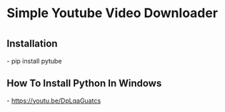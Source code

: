 <h1>Simple Youtube Video Downloader<h1>

<h2>Installation</h2>
- pip install pytube

<h2>How To Install Python In Windows</h2>
- <a href="https://youtu.be/DpLqaGuatcs" target="_blank">https://youtu.be/DpLqaGuatcs</a>
